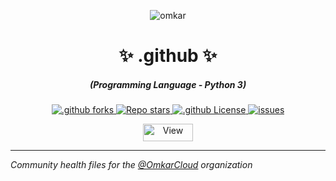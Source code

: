 <p align="center">
  <img src="https://www.omkar.cloud/images/favicon/prod/favicon-256x256.png" alt="omkar" />
</p>
  <div align="center" style="margin-top: 0;">
  <h1>✨ .github ✨</h1>
  <!-- <p>🔪 Swiss Army Knife for Developers 🤖</p> -->
</div>
<em>
  <h5 align="center">(Programming Language - Python 3)</h5>
</em>
<p align="center">
  <a href="#">
    <img alt=".github forks" src="https://img.shields.io/github/forks/omkarcloud/.github?style=for-the-badge" />
  </a>
  <a href="#">
    <img alt="Repo stars" src="https://img.shields.io/github/stars/omkarcloud/.github?style=for-the-badge&color=yellow" />
  </a>
  <a href="#">
    <img alt=".github License" src="https://img.shields.io/github/license/omkarcloud/.github?color=orange&style=for-the-badge" />
  </a>
  <a href="https://github.com/omkarcloud/.github/issues">
    <img alt="issues" src="https://img.shields.io/github/issues/omkarcloud/.github?color=purple&style=for-the-badge" />
  </a>
</p>
<p align="center">
  <img src="https://views.whatilearened.today/views/github/omkarcloud/.github.svg" width="80px" height="28px" alt="View" />
</p>

---


*Community health files for the [@OmkarCloud](https://github.com/omkarcloud) organization*


